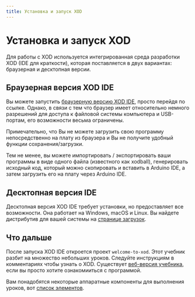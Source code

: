 ```yaml
---
title: Установка и запуск XOD
---
```


# Установка и запуск XOD

Для работы с XOD используется интегрированная среда разработки XOD (IDE для краткости), которая поставляется в двух вариантах: браузерная и десктопная версии.

## Браузерная версия XOD IDE

Вы можете запустить [браузерную версию XOD IDE](/ide/), просто перейдя по ссылке. Однако, в связи с тем что браузер имеет относительно немного разрешений для доступа к файловой системы компьютера и USB-портам, его возможности весьма ограничены.

Примечательно, что Вы не можете загрузить свою программу непосредственно на плату из браузера и Вы не получите удобный функции сохранения/загрузки.

Тем не менее, вы можете импортировать / экспортировать ваши программы в виде одного файла (известного как xodball), генерировать исходный код, который можно скопировать и вставить в Arduino IDE, а затем загрузить его на плату через Arduino IDE.

## Десктопная версия IDE

Десктопная версия XOD IDE требует установки, но предоставляет все возможности. Она работает на Windows, macOS и Linux. Вы найдете дистрибутив для вашей системы на [странице загрузок](/downloads/).

## Что дальше

После запуска XOD IDE откроется проект `welcome-to-xod`. Этот учебник разбит на множество небольших уроков. Следуйте инструкциям в комментариях чтобы узнать о XOD. Существует [веб-версия учебника](../01-hello/), если вы просто хотите ознакомииться с программой.

Вам понадобятся некоторые аппаратные компоненты для выполнения уроков, вот [список элементов](../required-hardware/).
